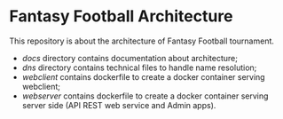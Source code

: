 # Fantasy Football Architecture
This repository is about the architecture of Fantasy Football tournament.
 * _docs_ directory contains documentation about architecture;
 * _dns_ directory contains technical files to handle name resolution;
 * _webclient_ contains dockerfile to create a docker container serving webclient;
 * _webserver_ contains dockerfile to create a docker container serving server side (API REST web service and Admin apps).
